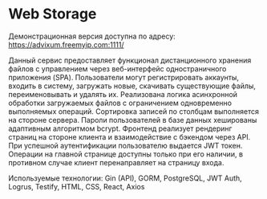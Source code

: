 # Web Storage
Демонстрационная версия доступна по адресу: https://advixum.freemyip.com:1111/

Данный сервис предоставляет функционал дистанционного хранения файлов с управлением через веб-интерфейс одностраничного приложения (SPA). Пользователи могут регистрировать аккаунты, входить в систему, загружать новые, скачивать существующие файлы, переименовывать и удалять их. Реализована логика асинхронной обработки загружаемых файлов с ограничением одновременно выполняемых операций. Сортировка записей по столбцам выполняется на стороне сервера. Пароли пользователей в базе данных хешированы адаптивным алгоритмом bcrypt. Фронтенд реализует рендеринг страниц на стороне клиента и взаимодействие с бэкендом через API. При успешной аутентификации пользователю выдается JWT токен. Операции на главной странице доступны только при его наличии, в противном случае клиент перенаправляет на страницу входа. 

Используемые технологии: Gin (API), GORM, PostgreSQL, JWT Auth, Logrus, Testify, HTML, CSS, React, Axios
